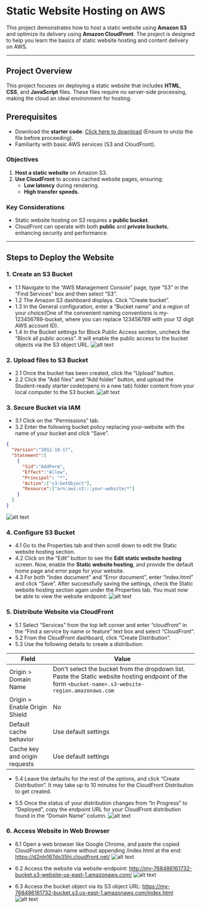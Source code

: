 # Static Website Hosting on AWS

This project demonstrates how to host a static website using **Amazon S3** and optimize its delivery using **Amazon CloudFront**. The project is designed to help you learn the basics of static website hosting and content delivery on AWS.

---

## Project Overview

This project focuses on deploying a static website that includes **HTML**, **CSS**, and **JavaScript** files. These files require no server-side processing, making the cloud an ideal environment for hosting. 

## Prerequisites

- Download the **starter code**: [Click here to download](https://video.udacity-data.com/topher/2020/May/5ecea462_udacity-starter-website/udacity-starter-website.zip) (Ensure to unzip the file before proceeding).
- Familiarity with basic AWS services (S3 and CloudFront).

### Objectives
1. **Host a static website** on Amazon S3.
2. **Use CloudFront** to access cached website pages, ensuring:
   - **Low latency** during rendering.
   - **High transfer speeds**.

### Key Considerations
- Static website hosting on S3 requires a **public bucket**.
- CloudFront can operate with both **public** and **private buckets**, enhancing security and performance.

---

## Steps to Deploy the Website

### 1. **Create an S3 Bucket**
- 1.1 Navigate to the “AWS Management Console” page, type “S3” in the “Find Services” box and then select “S3”.
- 1.2 The Amazon S3 dashboard displays. Click “Create bucket”.
- 1.3 In the General configuration, enter a “Bucket name” and a region of your choice(One of the convenient naming conventions is my-123456789-bucket, where you can replace 123456789 with your 12 digit AWS account ID).
- 1.4 In the Bucket settings for Block Public Access section, uncheck the “Block all public access”. It will enable the public access to the bucket objects via the S3 object URL.
![alt text](image.png)

### 2. **Upload files to S3 Bucket**
- 2.1 Once the bucket has been created, click the “Upload” button.
- 2.2 Click the "Add files" and “Add folder” button, and upload the Student-ready starter code(opens in a new tab) folder content from your local computer to the S3 bucket.
![alt text](image-1.png)

### 3. **Secure Bucket via IAM**
- 3.1 Click on the “Permissions” tab.
- 3.2 Enter the following bucket policy replacing your-website with the name of your bucket and click “Save”.
```json
{
  "Version":"2012-10-17",
  "Statement":[
    {
      "Sid":"AddPerm",
      "Effect":"Allow",
      "Principal": "*",
      "Action":["s3:GetObject"],
      "Resource":["arn:aws:s3:::your-website/*"]
    }
  ]
}
```
![alt text](image-2.png)

### 4. **Configure S3 Bucket**

- 4.1 Go to the Properties tab and then scroll down to edit the Static website hosting section.
- 4.2 Click on the “Edit” button to see the **Edit static website hosting** screen. Now, enable the **Static website hosting**, and provide the default home page and error page for your website.
- 4.3 For both “Index document” and “Error document”, enter “index.html” and click “Save”. After successfully saving the settings, check the Static website hosting section again under the Properties tab. You must now be able to view the website endpoint:
![alt text](image-3.png)

### 5. **Distribute Website via CloudFront**

- 5.1 Select “Services” from the top left corner and enter “cloudfront” in the “Find a service by name or feature” text box and select “CloudFront”.
- 5.2 From the CloudFront dashboard, click “Create Distribution”.
- 5.3 Use the following details to create a distribution:

|Field|Value|
|---------|-------------|
|Origin > Domain Name|Don't select the bucket from the dropdown list. Paste the Static website hosting endpoint of the form `<bucket-name>.s3-website-region.amazonaws.com`|
|Origin > Enable Origin Shield|No|
|Default cache behavior|Use default settings|
|Cache key and origin requests|Use default settings|

- 5.4 Leave the defaults for the rest of the options, and click “Create Distribution”. It may take up to 10 minutes for the CloudFront Distribution to get created.

- 5.5 Once the status of your distribution changes from “In Progress” to “Deployed”, copy the endpoint URL for your CloudFront distribution found in the “Domain Name” column.
![alt text](image-4.png)

### 6. **Access Website in Web Browser**

- 6.1 Open a web browser like Google Chrome, and paste the copied CloudFront domain name without appending /index.html at the end:
https://d2nln167do35hi.cloudfront.net/
![alt text](image-5.png)

- 6.2 Access the website via website-endpoint:
http://my-768486161732-bucket.s3-website-us-east-1.amazonaws.com/
![alt text](image-6.png)

- 6.3 Access the bucket object via its S3 object URL:
https://my-768486161732-bucket.s3.us-east-1.amazonaws.com/index.html
![alt text](image-7.png)